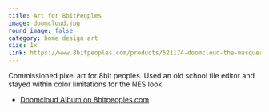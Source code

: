 ```yaml
---
title: Art for 8bitPeoples
image: doomcloud.jpg
round_image: false
category: home design art
size: 1x
link: https://www.8bitpeoples.com/products/521174-doomcloud-the-masquerade
---
```

Commissioned pixel art for 8bit peoples. Used an old school tile editor and stayed within color limitations for the NES look.

- [Doomcloud Album on 8bitpeoples.com](https://www.8bitpeoples.com/products/521174-doomcloud-the-masquerade)